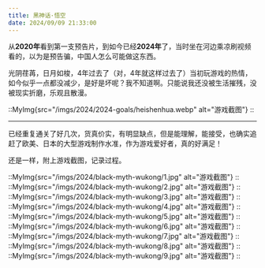 ```yaml
---
title: 黑神话·悟空
date: 2024/09/09 21:33:00
---
```


从**2020年**看到第一支预告片，到如今已经**2024年**了，当时坐在河边乘凉刷视频看的，以为是预告骗，中国人怎么可能做这东西。

光阴荏苒，日月如梭，4年过去了（对，4年就这样过去了）当初玩游戏的热情，如今似乎一点都没减少，是好是坏呢？我不知道啊。只能说我还没被生活摧残，没被现实折磨，乐观且散漫。

::MyImg{src="/imgs/2024/2024-goals/heishenhua.webp" alt="游戏截图"}
::

***

已经重复通关了好几次，货真价实，有明显缺点，但是能理解，能接受，也确实追赶了欧美、日本的大型游戏制作水准，作为游戏爱好者，真的好满足！

还是一样，附上游戏截图，记录过程。


::MyImg{src="/imgs/2024/black-myth-wukong/1.jpg" alt="游戏截图"}
::
::MyImg{src="/imgs/2024/black-myth-wukong/2.jpg" alt="游戏截图"}
::
::MyImg{src="/imgs/2024/black-myth-wukong/3.jpg" alt="游戏截图"}
::
::MyImg{src="/imgs/2024/black-myth-wukong/4.jpg" alt="游戏截图"}
::
::MyImg{src="/imgs/2024/black-myth-wukong/5.jpg" alt="游戏截图"}
::
::MyImg{src="/imgs/2024/black-myth-wukong/6.jpg" alt="游戏截图"}
::
::MyImg{src="/imgs/2024/black-myth-wukong/7.jpg" alt="游戏截图"}
::
::MyImg{src="/imgs/2024/black-myth-wukong/8.jpg" alt="游戏截图"}
::
::MyImg{src="/imgs/2024/black-myth-wukong/9.jpg" alt="游戏截图"}
::